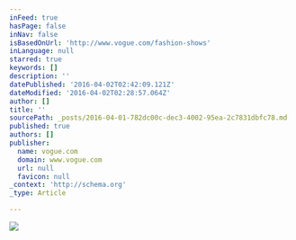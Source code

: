 ```yaml
---
inFeed: true
hasPage: false
inNav: false
isBasedOnUrl: 'http://www.vogue.com/fashion-shows'
inLanguage: null
starred: true
keywords: []
description: ''
datePublished: '2016-04-02T02:42:09.121Z'
dateModified: '2016-04-02T02:28:57.064Z'
author: []
title: ''
sourcePath: _posts/2016-04-01-782dc00c-dec3-4002-95ea-2c7831dbfc78.md
published: true
authors: []
publisher:
  name: vogue.com
  domain: www.vogue.com
  url: null
  favicon: null
_context: 'http://schema.org'
_type: Article

---
```

![](http://media.vogue.com/r/w_2000/2016/01/04/hedi-slimane-breaker.jpg)